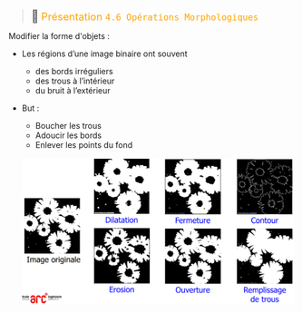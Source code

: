 > <span style="font-size: 1.5em">📖</span> <span style="color: orange; font-size: 1.3em;">Présentation `4.6 Opérations Morphologiques`</span>

Modifier la forme d'objets :

- Les régions d’une image binaire   ont souvent
  - des bords irréguliers
  - des trous à l’intérieur
  - du bruit à l’extérieur
- But :
  - Boucher les trous
  - Adoucir les bords
  - Enlever les points du fond

  ![](Screen/2022-11-14-17-21-56.png)